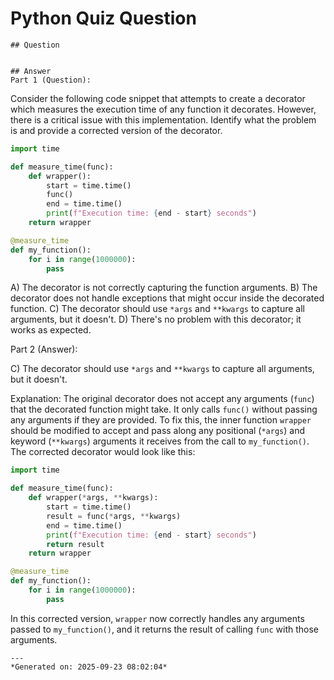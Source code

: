 # Python Quiz Question
    
    ## Question
    
    
    ## Answer
    Part 1 (Question): 

Consider the following code snippet that attempts to create a decorator which measures the execution time of any function it decorates. However, there is a critical issue with this implementation. Identify what the problem is and provide a corrected version of the decorator.

```python
import time

def measure_time(func):
    def wrapper():
        start = time.time()
        func()
        end = time.time()
        print(f"Execution time: {end - start} seconds")
    return wrapper

@measure_time
def my_function():
    for i in range(1000000):
        pass
```

A) The decorator is not correctly capturing the function arguments.
B) The decorator does not handle exceptions that might occur inside the decorated function.
C) The decorator should use `*args` and `**kwargs` to capture all arguments, but it doesn't.
D) There's no problem with this decorator; it works as expected.

Part 2 (Answer): 

C) The decorator should use `*args` and `**kwargs` to capture all arguments, but it doesn't.

Explanation: The original decorator does not accept any arguments (`func`) that the decorated function might take. It only calls `func()` without passing any arguments if they are provided. To fix this, the inner function `wrapper` should be modified to accept and pass along any positional (`*args`) and keyword (`**kwargs`) arguments it receives from the call to `my_function()`. The corrected decorator would look like this:

```python
import time

def measure_time(func):
    def wrapper(*args, **kwargs):
        start = time.time()
        result = func(*args, **kwargs)
        end = time.time()
        print(f"Execution time: {end - start} seconds")
        return result
    return wrapper

@measure_time
def my_function():
    for i in range(1000000):
        pass
```

In this corrected version, `wrapper` now correctly handles any arguments passed to `my_function()`, and it returns the result of calling `func` with those arguments.
    
    ---
    *Generated on: 2025-09-23 08:02:04*
    
